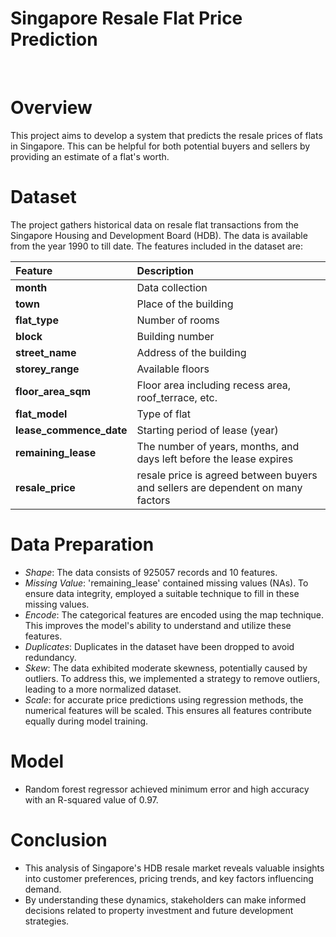# Singapore Resale Flat Price Prediction

<br>

# Overview
This project aims to develop a system that predicts the resale prices of flats in Singapore. This can be helpful for both potential buyers and sellers by providing an estimate of a flat's worth.

# Dataset
The project gathers historical data on resale flat transactions from the Singapore Housing and Development Board (HDB). The data is available from the year 1990 to till date. The features included in the dataset are:

| Feature | Description |
| :--- | :--- |
| __month__ | Data collection |
| __town__ | Place of the building |
| __flat_type__ | Number of rooms |
| __block__ | Building number |
| __street_name__ | Address of the building |
| __storey_range__ | Available floors |
| __floor_area_sqm__ | Floor area including recess area, roof_terrace, etc. |
| __flat_model__ | Type of flat |
| __lease_commence_date__ | Starting period of lease (year) |
| __remaining_lease__ | The number of years, months, and days left before the lease expires |
| __resale_price__ | resale price is agreed between buyers and sellers are dependent on many factors |

# Data Preparation
- *Shape*: The data consists of 925057 records and 10 features.
- *Missing Value*: 'remaining_lease' contained missing values (NAs). To ensure data integrity, employed a suitable technique to fill in these missing values.
- *Encode*: The categorical features are encoded using the map technique. This improves the model's ability to understand and utilize these features.
- *Duplicates*: Duplicates in the dataset have been dropped to avoid redundancy.
- *Skew*: The data exhibited moderate skewness, potentially caused by outliers. To address this, we implemented a strategy to remove outliers, leading to a more normalized dataset.
- *Scale*: for accurate price predictions using regression methods, the numerical features will be scaled. This ensures all features contribute equally during model training.

# Model
- Random forest regressor achieved minimum error and high accuracy with an R-squared value of 0.97.

# Conclusion
- This analysis of Singapore's HDB resale market reveals valuable insights into customer preferences, pricing trends, and key factors influencing demand. 
- By understanding these dynamics, stakeholders can make informed decisions related to property investment and future development strategies.
